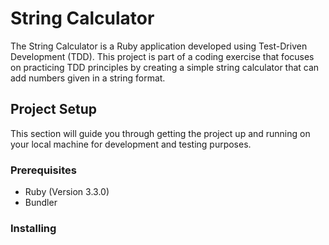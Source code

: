 # String Calculator

The String Calculator is a Ruby application developed using Test-Driven Development (TDD). This project is part of a coding exercise that focuses on practicing TDD principles by creating a simple string calculator that can add numbers given in a string format.

## Project Setup

This section will guide you through getting the project up and running on your local machine for development and testing purposes.

### Prerequisites

- Ruby (Version 3.3.0)
- Bundler

### Installing
